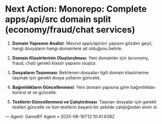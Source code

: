 # Next Action: Monorepo: Complete apps/api/src domain split (economy/fraud/chat services)

1. **Domain Yapısının Analizi**: Mevcut apps/api/src yapısını gözden geçir, hangi dosyaların hangi domainlere ait olduğunu belirle.

2. **Domain Klasörlerinin Oluşturulması**: Yeni domainler için (economy, fraud, chat) gerekli klasör yapısını oluştur.

3. **Dosyaların Taşınması**: Belirlenen dosyaları ilgili domain klasörlerine taşımak için gerekli dosya yollarını güncelle.

4. **Bağımlılıkların Güncellenmesi**: Yeni domain yapısına göre bağımlılıkları kontrol et ve güncelle.

5. **Testlerin Güncellenmesi ve Çalıştırılması**: Taşınan dosyalar için gerekli testleri güncelle ve tüm testlerin başarılı bir şekilde çalıştığından emin ol.

— Agent: GameBY Agent • 2025-08-16T12:10:41.838Z
